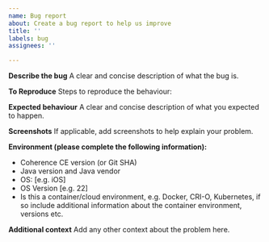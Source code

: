 ```yaml
---
name: Bug report
about: Create a bug report to help us improve
title: ''
labels: bug
assignees: ''

---
```


**Describe the bug**
A clear and concise description of what the bug is.

**To Reproduce**
Steps to reproduce the behaviour:

**Expected behaviour**
A clear and concise description of what you expected to happen.

**Screenshots**
If applicable, add screenshots to help explain your problem.

**Environment (please complete the following information):**
 - Coherence CE version (or Git SHA)
 - Java version and Java vendor
 - OS: [e.g. iOS]
 - OS Version [e.g. 22]
 - Is this a container/cloud environment, e.g. Docker, CRI-O, Kubernetes, if so include additional information about the container environment, versions etc.

**Additional context**
Add any other context about the problem here.
